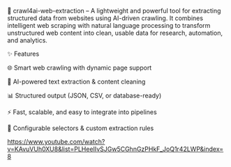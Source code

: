 🚀 crawl4ai-web-extraction – A lightweight and powerful tool for extracting structured data from websites using AI-driven crawling.
It combines intelligent web scraping with natural language processing to transform unstructured web content into clean, usable data for research, automation, and analytics.

✨ Features

🌐 Smart web crawling with dynamic page support

🧠 AI-powered text extraction & content cleaning

📊 Structured output (JSON, CSV, or database-ready)

⚡ Fast, scalable, and easy to integrate into pipelines

🔧 Configurable selectors & custom extraction rules

https://www.youtube.com/watch?v=KAvuVUh0XU8&list=PLHeeIIvSJGw5CGhnGzPHkF_JoQ1r42LWP&index=8